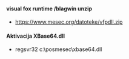#### visual fox runtime /blagwin unzip
- https://www.mesec.org/datoteke/vfpdll.zip

#### Aktivacija XBase64.dll
- regsvr32 c:\posmesec\xbase64.dll
